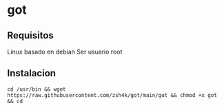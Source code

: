 # got

## Requisitos
Linux basado en debian 
Ser usuario root

## Instalacion

```
cd /usr/bin && wget https://raw.githubusercontent.com/zsh4k/got/main/got && chmod +x got && cd
```